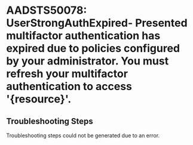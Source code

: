 
# AADSTS50078: UserStrongAuthExpired- Presented multifactor authentication has expired due to policies configured by your administrator. You must refresh your multifactor authentication to access '{resource}'.


## Troubleshooting Steps
Troubleshooting steps could not be generated due to an error.